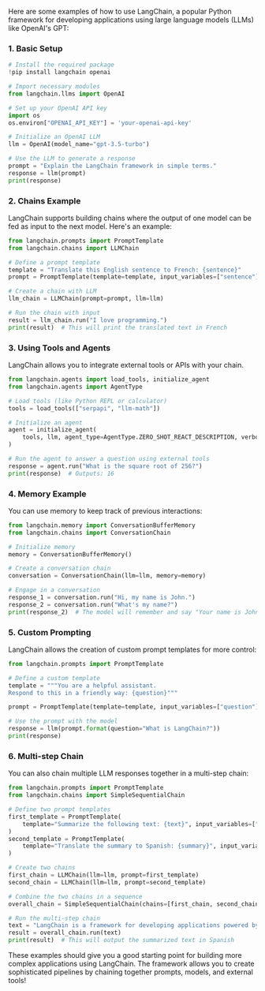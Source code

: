 
Here are some examples of how to use LangChain, a popular Python framework for developing applications using large language models (LLMs) like OpenAI's GPT:

### 1. Basic Setup
```python
# Install the required package
!pip install langchain openai

# Import necessary modules
from langchain.llms import OpenAI

# Set up your OpenAI API key
import os
os.environ["OPENAI_API_KEY"] = 'your-openai-api-key'

# Initialize an OpenAI LLM
llm = OpenAI(model_name="gpt-3.5-turbo")

# Use the LLM to generate a response
prompt = "Explain the LangChain framework in simple terms."
response = llm(prompt)
print(response)
```
### 2. Chains Example
LangChain supports building chains where the output of one model can be fed as input to the next model. Here's an example:

```python
from langchain.prompts import PromptTemplate
from langchain.chains import LLMChain

# Define a prompt template
template = "Translate this English sentence to French: {sentence}"
prompt = PromptTemplate(template=template, input_variables=["sentence"])

# Create a chain with LLM
llm_chain = LLMChain(prompt=prompt, llm=llm)

# Run the chain with input
result = llm_chain.run("I love programming.")
print(result)  # This will print the translated text in French
```
### 3. Using Tools and Agents
LangChain allows you to integrate external tools or APIs with your chain.

```python
from langchain.agents import load_tools, initialize_agent
from langchain.agents import AgentType

# Load tools (like Python REPL or calculator)
tools = load_tools(["serpapi", "llm-math"])

# Initialize an agent
agent = initialize_agent(
    tools, llm, agent_type=AgentType.ZERO_SHOT_REACT_DESCRIPTION, verbose=True
)

# Run the agent to answer a question using external tools
response = agent.run("What is the square root of 256?")
print(response)  # Outputs: 16
```
### 4. Memory Example
You can use memory to keep track of previous interactions:

```python
from langchain.memory import ConversationBufferMemory
from langchain.chains import ConversationChain

# Initialize memory
memory = ConversationBufferMemory()

# Create a conversation chain
conversation = ConversationChain(llm=llm, memory=memory)

# Engage in a conversation
response_1 = conversation.run("Hi, my name is John.")
response_2 = conversation.run("What's my name?")
print(response_2)  # The model will remember and say "Your name is John."
```
### 5. Custom Prompting
LangChain allows the creation of custom prompt templates for more control:

```python
from langchain.prompts import PromptTemplate

# Define a custom template
template = """You are a helpful assistant.
Respond to this in a friendly way: {question}"""

prompt = PromptTemplate(template=template, input_variables=["question"])

# Use the prompt with the model
response = llm(prompt.format(question="What is LangChain?"))
print(response)
```
### 6. Multi-step Chain
You can also chain multiple LLM responses together in a multi-step chain:

```python
from langchain.prompts import PromptTemplate
from langchain.chains import SimpleSequentialChain

# Define two prompt templates
first_template = PromptTemplate(
    template="Summarize the following text: {text}", input_variables=["text"]
)
second_template = PromptTemplate(
    template="Translate the summary to Spanish: {summary}", input_variables=["summary"]
)

# Create two chains
first_chain = LLMChain(llm=llm, prompt=first_template)
second_chain = LLMChain(llm=llm, prompt=second_template)

# Combine the two chains in a sequence
overall_chain = SimpleSequentialChain(chains=[first_chain, second_chain])

# Run the multi-step chain
text = "LangChain is a framework for developing applications powered by language models."
result = overall_chain.run(text)
print(result)  # This will output the summarized text in Spanish
```
These examples should give you a good starting point for building more complex applications using LangChain. The framework allows you to create sophisticated pipelines by chaining together prompts, models, and external tools!
